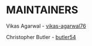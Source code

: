 # MAINTAINERS

Vikas Agarwal - [vikas-agarwal76](https://github.com/vikas-agarwal76)

Christopher Butler - [butler54](https://github.com/butler54)
